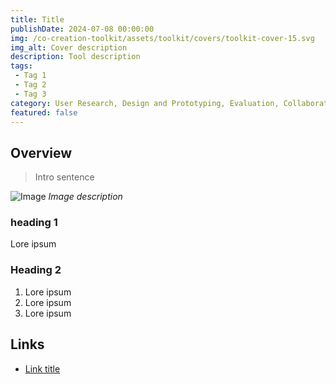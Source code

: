```yaml
---
title: Title
publishDate: 2024-07-08 00:00:00
img: /co-creation-toolkit/assets/toolkit/covers/toolkit-cover-15.svg
img_alt: Cover description
description: Tool description
tags:
 - Tag 1
 - Tag 2
 - Tag 3
category: User Research, Design and Prototyping, Evaluation, Collaboration
featured: false
---
```


## Overview

> Intro sentence

![Image](/co-creation-toolkit/assets/case-studies/case-study-name/iamge-name.png)
*Image description*

### heading 1

Lore ipsum

### Heading 2

1. Lore ipsum
2. Lore ipsum
3. Lore ipsum

## Links

* [Link title](#)
